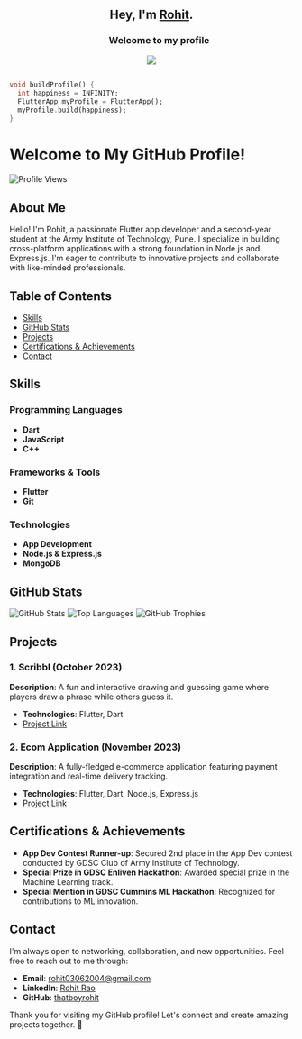
## <p align="center">Hey, I'm [Rohit](https://www.biodrop.io/thatboyrohit).</p>

<h3 align="center">
  &nbsp;&nbsp;&nbsp;&nbsp;&nbsp;&nbsp;&nbsp;Welcome to my profile
</h3>

<p align="center">
    <img src="https://readme-typing-svg.herokuapp.com?color=E22FE4&width=380&height=45&lines=Flutter+App+Developer;Building+with+Dart;Always+Learning+New+Things;Creating+Beautiful+UI/UX;Nice+To+Meet+You+...&center=true"></a>
</p>

##

```dart
void buildProfile() {
  int happiness = INFINITY;
  FlutterApp myProfile = FlutterApp();
  myProfile.build(happiness);
}
```

# Welcome to My GitHub Profile!

![Profile Views](https://komarev.com/ghpvc/?username=thatboyrohit&color=blueviolet)

## About Me

Hello! I'm Rohit, a passionate Flutter app developer and a second-year student at the Army Institute of Technology, Pune. I specialize in building cross-platform applications with a strong foundation in Node.js and Express.js. I'm eager to contribute to innovative projects and collaborate with like-minded professionals. 

## Table of Contents

- [Skills](#skills)
- [GitHub Stats](#github-stats)
- [Projects](#projects)
- [Certifications & Achievements](#certifications--achievements)
- [Contact](#contact)

## Skills

### Programming Languages
- **Dart**
- **JavaScript**
- **C++**

### Frameworks & Tools
- **Flutter**
- **Git**

### Technologies
- **App Development**
- **Node.js & Express.js**
- **MongoDB**

## GitHub Stats

![GitHub Stats](https://github-readme-stats.vercel.app/api?username=thatboyrohit&show_icons=true&theme=radical)
![Top Languages](https://github-readme-stats.vercel.app/api/top-langs/?username=thatboyrohit&layout=compact&theme=radical)
![GitHub Trophies](https://github-profile-trophy.vercel.app/?username=thatboyrohit&theme=radical)

## Projects

### 1. Scribbl (October 2023)
**Description**: A fun and interactive drawing and guessing game where players draw a phrase while others guess it.
- **Technologies**: Flutter, Dart
- [Project Link](https://github.com/thatboyrohit/draw-the-phrase)

### 2. Ecom Application (November 2023)
**Description**: A fully-fledged e-commerce application featuring payment integration and real-time delivery tracking.
- **Technologies**: Flutter, Dart, Node.js, Express.js
- [Project Link](https://github.com/thatboyrohit/flutter_ecom)

## Certifications & Achievements

- **App Dev Contest Runner-up**: Secured 2nd place in the App Dev contest conducted by GDSC Club of Army Institute of Technology.
- **Special Prize in GDSC Enliven Hackathon**: Awarded special prize in the Machine Learning track.
- **Special Mention in GDSC Cummins ML Hackathon**: Recognized for contributions to ML innovation.

## Contact

I'm always open to networking, collaboration, and new opportunities. Feel free to reach out to me through:

- **Email**: rohit03062004@gmail.com
- **LinkedIn**: [Rohit Rao](https://www.linkedin.com/in/rohit-rao-335508255)
- **GitHub**: [thatboyrohit](https://github.com/thatboyrohit)

Thank you for visiting my GitHub profile! Let's connect and create amazing projects together. 🚀
